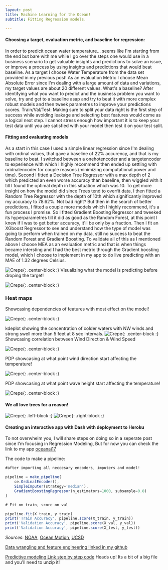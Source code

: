 ```yaml
---
layout: post
title: Machine Learning for the Ocean!
subtitle: Fitting Regression models.

---
```



#### Choosing a target, evaluation metric, and baseline for regression:
In order to predicit ocean water temperature... seems like I'm starting from the end but bare with me while I go over the steps one would use in a business scenario to get valuable insights and predictions to solve an issue, or improve a process by using insights and predictions that would beat baseline. 
As a target  I choose Water Temperature from the data set provided in my previous post! As an evaluation Metric I choose Mean Absolute Error since I'm dealing with a large amount of data and variations, my target values are about 20 different values.
What's a baseline? After identifying what you want to predict and the business problem you want to solve, try and get to a baseline asap and try to beat it with more complex robust models and then tweek parametres to improve your predictions scores.
Train/Val/Test: Making sure to split your data right is the first step of success while avoiding leakage and selecting best features would come as a logical next step. I cannot stress enough how important it is to keep your test data until you are satisfied with your model then test it on your test split.


#### Fitting and evaluating models
As a start in this case I used a simple linear regression since I'm dealing with ordinal values, that gave a baseline of 22% 
accurency, and that is my baseline to beat.
I switched between a onehotencoder and a targetencoder to experience with which I highly recommend then ended up settling with oridnalencoder for couple reasons (minimizing computational power and time).
Second I fitted a Decision Tree Regressor with a max depth of 2 which predicted an even worse accuracy than baseline, then wiggled with it till I found the optimal depth in this situation which was 10.
To get more insight on how the model did since Trees tend to overfit data, I then fitted a Random Tree Regressor with the depth of 10th which significantly improved my accuracy to 78.62%. Not bad right?
But then in the search of better predictions, I fitted a couple more models which I highly recommend, it's a fun process I promise.
So I fitted Gradient Boosting Regressor and tweeked its hyperparametres till it did as good as the Random Forest, at this point I knew if I was to get better accuracy, it'll be only by a fraction. 
Then I fit an XGboost Regressor to see and understand how the type of model was going to perform when trained on my data, still no success to beat the Random Forest and Gradient Boosting.
To validate all of this as I mentioned above I choose MEA as an evaluation metric and that is when things became intersting and I had the best metric through the Gradient boosting model, which I choose to implement in my app to do live predicting with an MAE of 1.32 degrees Celsius.


![Crepe](/img/winddirwatertempbars.png){: .center-block :}
Visualizing what the model is predicting before droping the target!

![Crepe](/img/blobs.png){: .center-block :}
 

### Heat maps ###

Showcasing dependencies of features with most effect on the model!

![Crepe](/img/heatmapswelldirwaves.jpg){: .center-block :}

kdeplot showing the concentration of colder waters with NW winds and strong swell more than 5 feet at 8 sec intervals.
![Crepe](/img/gplot.png){: .center-block :}
Showcasing correlation between Wind Direction & Wind Speed

![Crepe](/img/winddirwindspeed.png){: .center-block :}

PDP showcasing at what point wind direction start affecting the temperature!

![Crepe](/img/pdp.png){: .center-block :}

PDP showcasing at what point wave height start affecting the temperature!

![Crepe](/img/wavepdp.png){: .center-block :}

#### We all love trees for a reason!

![Crepe](/img/treeleft.png){: .left-block :}  ![Crepe](/img/treerught.png){: .right-block :}

#### Creating an interactive app with Dash with deployment to Heroku

To not overwhelm you, I will share steps on doing so in a seperate post since I'm focusing in Regression Modeling, 
But for now you can check the link to my app [oceanai17](http://oceanai17.herokuapp.com/predictions)



The code to make a pipeline:


```javascript
#after importing all neccesary encoders, imputers and model!

pipeline = make_pipeline(
    ce.OrdinalEncoder(), 
    SimpleImputer(strategy='median'), 
    GradientBoostingRegressor(n_estimators=1000, subsample=0.8)
)

# Fit on train, score on val

pipeline.fit(X_train, y_train)
print('Train Accuracy', pipeline.score(X_train, y_train))
print('Validation Accuracy', pipeline.score(X_val, y_val))
print('Validation Accuracy', pipeline.score(X_test, y_test))
```

_Sources_: [NOAA](https://www.ndbc.noaa.gov), [Ocean Motion](https://www.oceanmotion.org), [UCSD](https://ucsd.edu)



[Data wrangling and feature engineering linked in my github](https://github.com/MehdiKhiatiDS/DS-Unit-1-Build/blob/master/Project_Up_Welling!.ipynb)

[Predictive modeling Link step by step code](https://github.com/MehdiKhiatiDS/DSAI/blob/master/ocean_AI17.ipynb.zip)
Heads up! Its a bit of a big file and you'll need to unzip it!




